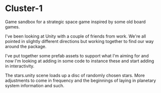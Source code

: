 # Cluster-1
Game sandbox for a strategic space game inspired by some old board games.

I've been looking at Unity with a couple of friends from work. We're all pointed in slightly different directions but working together
to find our way around the package.

I've put together some prefab assets to support what I'm aiming for and now I'm looking at adding in some code to instance these and 
start adding in interactivity.

The stars.unity scene loads up a disc of randomly chosen stars. More adjustments to come in frequency and the beginnings of laying in planetary system information and such.
